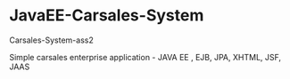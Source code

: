 # JavaEE-Carsales-System
Carsales-System-ass2

Simple carsales enterprise application - JAVA EE , EJB, JPA, XHTML, JSF, JAAS
